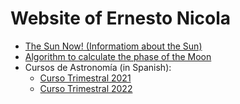 # Website of Ernesto Nicola

* [The Sun Now! (Informatiom about the Sun)](https://e-nicola.github.io/Sun/)
* [Algorithm to calculate the phase of the Moon](Astro/moon-phases.md)
* Cursos de Astronomía (in Spanish):
    * [Curso Trimestral 2021](https://e-nicola.github.io/Astro-Curso-2021)
    * [Curso Trimestral 2022](https://e-nicola.github.io/Astro-Curso-2022a)
